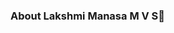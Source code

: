 ### About Lakshmi Manasa M V S👋

<!--
**manasa2610/manasa2610** is a ✨ _special_ ✨ repository because its `README.md` (this file) appears on your GitHub profile.
 
- 🌱 I’m currently learning Web Development and Flutter
- 📫 You can reach me at lakshmimanasamvs@gmail.com
